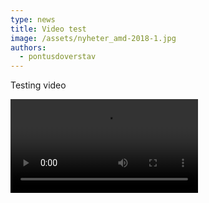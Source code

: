```yaml
---
type: news
title: Video test
image: /assets/nyheter_amd-2018-1.jpg
authors:
  - pontusdoverstav
---
```

Testing video

<video controls><source src="/assets/flower.webm" /></video>